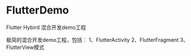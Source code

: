 # FlutterDemo
Flutter Hybird 混合开发demo工程

极简的混合开发demo工程，包括：
1、FlutterActivity
2、FlutterFragment
3、FlutterView模式
